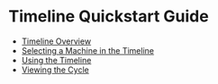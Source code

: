 # Timeline Quickstart Guide

-   [Timeline Overview](timelineIntro.md)
-   [Selecting a Machine in the Timeline](selectingMachineAndDate.md)
-   [Using the Timeline](usingTheTimeline.md)
-   [Viewing the Cycle](timelineCycle.md)